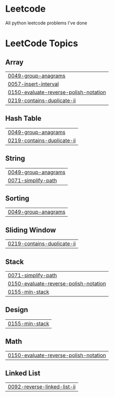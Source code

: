 # Leetcode
All python leetcode problems I've done

<!---LeetCode Topics Start-->
# LeetCode Topics
## Array
|  |
| ------- |
| [0049-group-anagrams](https://github.com/mihircoding/Leetcode/tree/master/0049-group-anagrams) |
| [0057-insert-interval](https://github.com/mihircoding/Leetcode/tree/master/0057-insert-interval) |
| [0150-evaluate-reverse-polish-notation](https://github.com/mihircoding/Leetcode/tree/master/0150-evaluate-reverse-polish-notation) |
| [0219-contains-duplicate-ii](https://github.com/mihircoding/Leetcode/tree/master/0219-contains-duplicate-ii) |
## Hash Table
|  |
| ------- |
| [0049-group-anagrams](https://github.com/mihircoding/Leetcode/tree/master/0049-group-anagrams) |
| [0219-contains-duplicate-ii](https://github.com/mihircoding/Leetcode/tree/master/0219-contains-duplicate-ii) |
## String
|  |
| ------- |
| [0049-group-anagrams](https://github.com/mihircoding/Leetcode/tree/master/0049-group-anagrams) |
| [0071-simplify-path](https://github.com/mihircoding/Leetcode/tree/master/0071-simplify-path) |
## Sorting
|  |
| ------- |
| [0049-group-anagrams](https://github.com/mihircoding/Leetcode/tree/master/0049-group-anagrams) |
## Sliding Window
|  |
| ------- |
| [0219-contains-duplicate-ii](https://github.com/mihircoding/Leetcode/tree/master/0219-contains-duplicate-ii) |
## Stack
|  |
| ------- |
| [0071-simplify-path](https://github.com/mihircoding/Leetcode/tree/master/0071-simplify-path) |
| [0150-evaluate-reverse-polish-notation](https://github.com/mihircoding/Leetcode/tree/master/0150-evaluate-reverse-polish-notation) |
| [0155-min-stack](https://github.com/mihircoding/Leetcode/tree/master/0155-min-stack) |
## Design
|  |
| ------- |
| [0155-min-stack](https://github.com/mihircoding/Leetcode/tree/master/0155-min-stack) |
## Math
|  |
| ------- |
| [0150-evaluate-reverse-polish-notation](https://github.com/mihircoding/Leetcode/tree/master/0150-evaluate-reverse-polish-notation) |
## Linked List
|  |
| ------- |
| [0092-reverse-linked-list-ii](https://github.com/mihircoding/Leetcode/tree/master/0092-reverse-linked-list-ii) |
<!---LeetCode Topics End-->